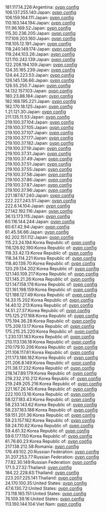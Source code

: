 181.117.14.226:Argentina: [ovpn config](vpn/181_117_14_226.ovpn)  
106.137.255.140:Japan: [ovpn config](vpn/106_137_255_140.ovpn)  
106.159.164.111:Japan: [ovpn config](vpn/106_159_164_111.ovpn)  
110.163.144.194:Japan: [ovpn config](vpn/110_163_144_194.ovpn)  
111.96.169.52:Japan: [ovpn config](vpn/111_96_169_52.ovpn)  
115.30.236.205:Japan: [ovpn config](vpn/115_30_236_205.ovpn)  
117.109.203.160:Japan: [ovpn config](vpn/117_109_203_160.ovpn)  
118.105.12.191:Japan: [ovpn config](vpn/118_105_12_191.ovpn)  
118.240.149.174:Japan: [ovpn config](vpn/118_240_149_174.ovpn)  
119.244.103.26:Japan: [ovpn config](vpn/119_244_103_26.ovpn)  
121.110.242.139:Japan: [ovpn config](vpn/121_110_242_139.ovpn)  
122.208.194.109:Japan: [ovpn config](vpn/122_208_194_109.ovpn)  
124.35.165.239:Japan: [ovpn config](vpn/124_35_165_239.ovpn)  
124.44.223.53:Japan: [ovpn config](vpn/124_44_223_53.ovpn)  
126.145.136.66:Japan: [ovpn config](vpn/126_145_136_66.ovpn)  
126.55.250.7:Japan: [ovpn config](vpn/126_55_250_7.ovpn)  
14.132.157.103:Japan: [ovpn config](vpn/14_132_157_103.ovpn)  
180.23.88.184:Japan: [ovpn config](vpn/180_23_88_184.ovpn)  
182.168.195.221:Japan: [ovpn config](vpn/182_168_195_221.ovpn)  
182.170.18.125:Japan: [ovpn config](vpn/182_170_18_125.ovpn)  
1.21.121.30:Japan: [ovpn config](vpn/1_21_121_30.ovpn)  
211.135.11.53:Japan: [ovpn config](vpn/211_135_11_53.ovpn)  
219.100.37.104:Japan: [ovpn config](vpn/219_100_37_104.ovpn)  
219.100.37.105:Japan: [ovpn config](vpn/219_100_37_105.ovpn)  
219.100.37.107:Japan: [ovpn config](vpn/219_100_37_107.ovpn)  
219.100.37.177:Japan: [ovpn config](vpn/219_100_37_177.ovpn)  
219.100.37.182:Japan: [ovpn config](vpn/219_100_37_182.ovpn)  
219.100.37.19:Japan: [ovpn config](vpn/219_100_37_19.ovpn)  
219.100.37.31:Japan: [ovpn config](vpn/219_100_37_31.ovpn)  
219.100.37.49:Japan: [ovpn config](vpn/219_100_37_49.ovpn)  
219.100.37.51:Japan: [ovpn config](vpn/219_100_37_51.ovpn)  
219.100.37.55:Japan: [ovpn config](vpn/219_100_37_55.ovpn)  
219.100.37.58:Japan: [ovpn config](vpn/219_100_37_58.ovpn)  
219.100.37.86:Japan: [ovpn config](vpn/219_100_37_86.ovpn)  
219.100.37.87:Japan: [ovpn config](vpn/219_100_37_87.ovpn)  
219.100.37.96:Japan: [ovpn config](vpn/219_100_37_96.ovpn)  
221.187.67.240:Japan: [ovpn config](vpn/221_187_67_240.ovpn)  
222.227.243.51:Japan: [ovpn config](vpn/222_227_243_51.ovpn)  
222.6.14.104:Japan: [ovpn config](vpn/222_6_14_104.ovpn)  
27.142.192.116:Japan: [ovpn config](vpn/27_142_192_116.ovpn)  
36.13.173.115:Japan: [ovpn config](vpn/36_13_173_115.ovpn)  
60.116.144.244:Japan: [ovpn config](vpn/60_116_144_244.ovpn)  
60.67.42.94:Japan: [ovpn config](vpn/60_67_42_94.ovpn)  
61.45.56.66:Japan: [ovpn config](vpn/61_45_56_66.ovpn)  
92.202.151.112:Japan: [ovpn config](vpn/92_202_151_112.ovpn)  
115.23.24.194:Korea Republic of: [ovpn config](vpn/115_23_24_194.ovpn)  
116.126.92.190:Korea Republic of: [ovpn config](vpn/116_126_92_190.ovpn)  
118.33.42.13:Korea Republic of: [ovpn config](vpn/118_33_42_13.ovpn)  
118.34.114.221:Korea Republic of: [ovpn config](vpn/118_34_114_221.ovpn)  
118.40.139.70:Korea Republic of: [ovpn config](vpn/118_40_139_70.ovpn)  
120.29.134.202:Korea Republic of: [ovpn config](vpn/120_29_134_202.ovpn)  
121.140.109.217:Korea Republic of: [ovpn config](vpn/121_140_109_217.ovpn)  
121.145.21.26:Korea Republic of: [ovpn config](vpn/121_145_21_26.ovpn)  
121.147.158.178:Korea Republic of: [ovpn config](vpn/121_147_158_178.ovpn)  
121.161.198.159:Korea Republic of: [ovpn config](vpn/121_161_198_159.ovpn)  
121.188.127.49:Korea Republic of: [ovpn config](vpn/121_188_127_49.ovpn)  
14.33.15.202:Korea Republic of: [ovpn config](vpn/14_33_15_202.ovpn)  
14.40.12.213:Korea Republic of: [ovpn config](vpn/14_40_12_213.ovpn)  
14.51.27.37:Korea Republic of: [ovpn config](vpn/14_51_27_37.ovpn)  
175.125.217.168:Korea Republic of: [ovpn config](vpn/175_125_217_168.ovpn)  
175.194.36.28:Korea Republic of: [ovpn config](vpn/175_194_36_28.ovpn)  
175.209.13.17:Korea Republic of: [ovpn config](vpn/175_209_13_17.ovpn)  
175.215.25.220:Korea Republic of: [ovpn config](vpn/175_215_25_220.ovpn)  
1.230.131.183:Korea Republic of: [ovpn config](vpn/1_230_131_183.ovpn)  
210.113.136.18:Korea Republic of: [ovpn config](vpn/210_113_136_18.ovpn)  
210.179.10.206:Korea Republic of: [ovpn config](vpn/210_179_10_206.ovpn)  
211.106.117.61:Korea Republic of: [ovpn config](vpn/211_106_117_61.ovpn)  
211.173.186.182:Korea Republic of: [ovpn config](vpn/211_173_186_182.ovpn)  
211.206.8.149:Korea Republic of: [ovpn config](vpn/211_206_8_149.ovpn)  
211.38.17.232:Korea Republic of: [ovpn config](vpn/211_38_17_232.ovpn)  
218.147.89.179:Korea Republic of: [ovpn config](vpn/218_147_89_179.ovpn)  
218.232.210.212:Korea Republic of: [ovpn config](vpn/218_232_210_212.ovpn)  
219.249.205.216:Korea Republic of: [ovpn config](vpn/219_249_205_216.ovpn)  
221.167.26.145:Korea Republic of: [ovpn config](vpn/221_167_26_145.ovpn)  
222.100.13.16:Korea Republic of: [ovpn config](vpn/222_100_13_16.ovpn)  
58.127.183.43:Korea Republic of: [ovpn config](vpn/58_127_183_43.ovpn)  
58.233.143.62:Korea Republic of: [ovpn config](vpn/58_233_143_62.ovpn)  
58.237.163.188:Korea Republic of: [ovpn config](vpn/58_237_163_188.ovpn)  
59.151.201.36:Korea Republic of: [ovpn config](vpn/59_151_201_36.ovpn)  
59.23.157.182:Korea Republic of: [ovpn config](vpn/59_23_157_182.ovpn)  
59.24.110.62:Korea Republic of: [ovpn config](vpn/59_24_110_62.ovpn)  
59.4.61.32:Korea Republic of: [ovpn config](vpn/59_4_61_32.ovpn)  
59.6.177.150:Korea Republic of: [ovpn config](vpn/59_6_177_150.ovpn)  
61.76.60.23:Korea Republic of: [ovpn config](vpn/61_76_60_23.ovpn)  
217.138.212.58:Romania: [ovpn config](vpn/217_138_212_58.ovpn)  
176.49.102.20:Russian Federation: [ovpn config](vpn/176_49_102_20.ovpn)  
31.207.253.77:Russian Federation: [ovpn config](vpn/31_207_253_77.ovpn)  
77.82.30.149:Russian Federation: [ovpn config](vpn/77_82_30_149.ovpn)  
171.5.27.32:Thailand: [ovpn config](vpn/171_5_27_32.ovpn)  
184.22.228.63:Thailand: [ovpn config](vpn/184_22_228_63.ovpn)  
223.207.225.141:Thailand: [ovpn config](vpn/223_207_225_141.ovpn)  
24.170.100.35:United States: [ovpn config](vpn/24_170_100_35.ovpn)  
47.6.130.72:United States: [ovpn config](vpn/47_6_130_72.ovpn)  
73.118.165.151:United States: [ovpn config](vpn/73_118_165_151.ovpn)  
76.109.39.16:United States: [ovpn config](vpn/76_109_39_16.ovpn)  
113.160.144.104:Viet Nam: [ovpn config](vpn/113_160_144_104.ovpn)  
